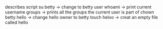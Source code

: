 describes script 
su betty -> change to betty user
whoami -> print current username
groups -> prints all the groups the current user is part of
chown betty hello -> change hello owner to betty
touch heloo -> creat an empty file called hello
